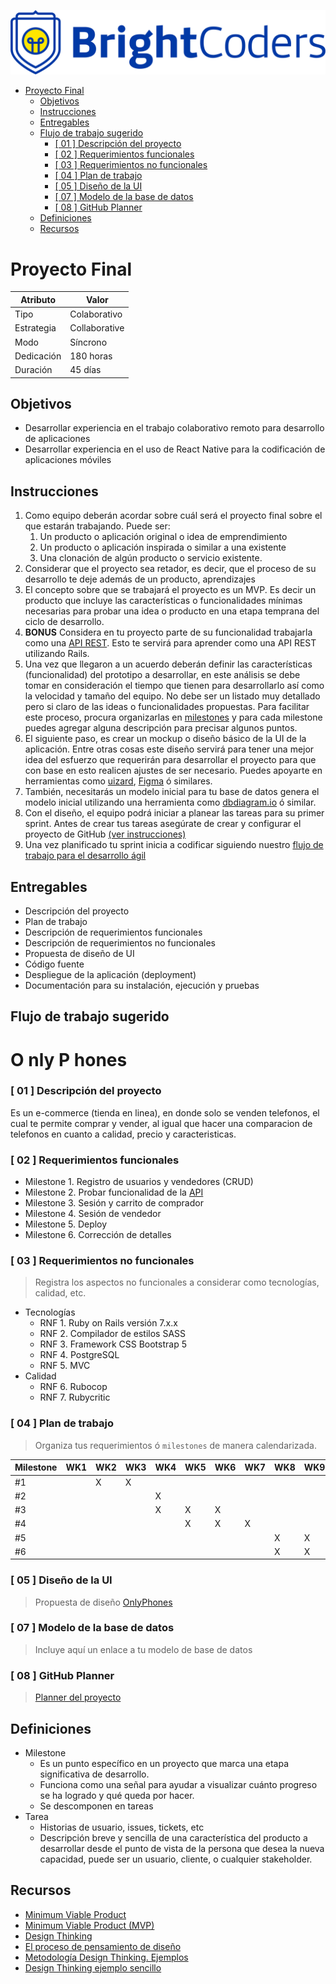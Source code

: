 ![BrightCoders Logo](../img/logo.png)

- [Proyecto Final](#proyecto-final)
  - [Objetivos](#objetivos)
  - [Instrucciones](#instrucciones)
  - [Entregables](#entregables)
  - [Flujo de trabajo sugerido](#flujo-de-trabajo-sugerido)
    - [\[ 01 \] Descripción del proyecto](#-01--descripción-del-proyecto)
    - [\[ 02 \] Requerimientos funcionales](#-02--requerimientos-funcionales)
    - [\[ 03 \] Requerimientos no funcionales](#-03--requerimientos-no-funcionales)
    - [\[ 04 \] Plan de trabajo](#-04--plan-de-trabajo)
    - [\[ 05 \] Diseño de la UI](#-05--diseño-de-la-ui)
    - [\[ 07 \] Modelo de la base de datos](#-07--modelo-de-la-base-de-datos)
    - [\[ 08 \] GitHub Planner](#-08--github-planner)
  - [Definiciones](#definiciones)
  - [Recursos](#recursos)
  
# Proyecto Final

  Atributo |  Valor
 --- | --- |
 Tipo | Colaborativo
 Estrategia | Collaborative
 Modo | Síncrono
 Dedicación | 180 horas
 Duración | 45 días

## Objetivos

- Desarrollar experiencia en el trabajo colaborativo remoto para desarrollo de aplicaciones
- Desarrollar experiencia en el uso de React Native para la codificación de aplicaciones móviles

## Instrucciones

1. Como equipo deberán acordar sobre cuál será el proyecto final sobre el que estarán trabajando. Puede ser:
   1. Un producto o aplicación original o idea de emprendimiento
   2. Un producto o aplicación inspirada o similar a una existente
   3. Una clonación de algún producto o servicio existente.
2. Considerar que el proyecto sea retador, es decir, que el proceso de su desarrollo te deje además de un producto, aprendizajes
3. El concepto sobre que se trabajará el proyecto es un MVP. Es decir un producto que incluye las características o funcionalidades mínimas necesarias para probar una idea o producto en una etapa temprana del ciclo de desarrollo.
4. __BONUS__ Considera en tu proyecto parte de su funcionalidad trabajarla como una [API REST](https://guides.rubyonrails.org/api_app.html). Esto te servirá para aprender como una API REST utilizando Rails.
5. Una vez que llegaron a un acuerdo deberán definir las características (funcionalidad) del prototipo a desarrollar, en este análisis se debe tomar en consideración el tiempo que tienen para desarrollarlo así como la velocidad y tamaño del equipo. No debe ser un listado muy detallado pero si claro de las ideas o funcionalidades propuestas. Para facilitar este proceso, procura organizarlas en [milestones](#definiciones) y para cada milestone puedes agregar alguna descripción para precisar algunos puntos.
6. El siguiente paso, es crear un mockup o diseño básico de la UI de la aplicación. Entre otras cosas este diseño servirá para tener una mejor idea del esfuerzo que requerirán para desarrollar el proyecto para que con base en esto realicen ajustes de ser necesario. Puedes apoyarte en herramientas como [uizard](https://uizard.io/es/), [Figma](https://www.figma.com/) ó similares.
7. También, necesitarás un modelo inicial para tu base de datos genera el modelo inicial utilizando una herramienta como [dbdiagram.io](https://dbdiagram.io/home) ó similar.
8. Con el diseño, el equipo podrá iniciar a planear las tareas para su primer sprint. Antes de crear tus tareas asegúrate de crear y configurar el proyecto de GitHub [(ver instrucciones)](project-planner.md)
9. Una vez planificado tu sprint inicia a codificar siguiendo nuestro [flujo de trabajo para el desarrollo ágil]((workflow.md))

## Entregables

- Descripción del proyecto
- Plan de trabajo
- Descripción de requerimientos funcionales
- Descripción de requerimientos no funcionales
- Propuesta de diseño de UI
- Código fuente
- Despliegue de la aplicación (deployment)
- Documentación para su instalación, ejecución y pruebas

## Flujo de trabajo sugerido

# O nly P hones

### [ 01 ] Descripción del proyecto

Es un e-commerce (tienda en linea), en donde solo se venden telefonos, el cual te permite comprar y vender, al igual que hacer una comparacion de telefonos en
cuanto a calidad, precio y caracteristicas.

### [ 02 ] Requerimientos funcionales

- Milestone 1. Registro de usuarios y vendedores (CRUD)
- Milestone 2. Probar funcionalidad de la [API](https://docs.device-specs.io/smartphones/api-endpoints)
- Milestone 3. Sesión y carrito de comprador
- Milestone 4. Sesión de vendedor
- Milestone 5. Deploy
- Milestone 6. Corrección de detalles

### [ 03 ] Requerimientos no funcionales

> Registra los aspectos no funcionales a considerar como tecnologías, calidad, etc.
- Tecnologías
  -  RNF 1. Ruby on Rails versión 7.x.x
  -  RNF 2. Compilador de estilos SASS
  -  RNF 3. Framework CSS Bootstrap 5
  -  RNF 4. PostgreSQL
  -  RNF 5. MVC
- Calidad
  - RNF 6. Rubocop
  - RNF 7. Rubycritic


### [ 04 ] Plan de trabajo

> Organiza tus requerimientos ó `milestones` de manera calendarizada.

Milestone | WK1 | WK2 | WK3 | WK4 | WK5 | WK6 | WK7 | WK8 | WK9 |
---|---|---|---|---|---|---|---|---|---|
 #1 |   | X | X |   |   |   |   |   |   |
 #2 |   |   |   | X |   |   |   |   |   |
 #3 |   |   |   | X | X | X |   |   |   |
 #4 |   |   |   |   | X | X | X |   |   |
 #5 |   |   |   |   |   |   |   | X | X |
 #6 |   |   |   |   |   |   |   | X | X |

### [ 05 ] Diseño de la UI

> Propuesta de diseño [OnlyPhones](https://www.figma.com/file/OoDhwMGWm2OgPLJEgjWv0D/OnlyPhones?node-id=40%3A221&t=IhxOFbAgRBIH8AJa-1)

### [ 07 ] Modelo de la base de datos

> Incluye aquí un enlace a tu modelo de base de datos

### [ 08 ] GitHub Planner

> [Planner del proyecto](https://github.com/orgs/BrightCoders-Institute/projects/40)

## Definiciones

- Milestone
  - Es un punto específico en un proyecto que marca una etapa significativa de desarrollo.
  - Funciona como una señal para ayudar a visualizar cuánto progreso se ha logrado y qué queda por hacer.
  - Se descomponen en tareas
- Tarea
  - Historias de usuario, issues, tickets, etc
  - Descripción breve y sencilla de una característica del producto a desarrollar desde el punto de vista de la persona que desea la nueva capacidad, puede ser un usuario, cliente, o cualquier stakeholder.

## Recursos

- [Minimum Viable Product](https://www.agilealliance.org/glossary/mvp/#q=~(infinite~false~filters~(tags~(~'mvp))~searchTerm~'~sort~false~sortDirection~'asc~page~1))
- [Minimum Viable Product (MVP)](https://www.productplan.com/glossary/minimum-viable-product/)
- [Design Thinking](https://www.interaction-design.org/literature/topics/design-thinking)
- [El proceso de pensamiento de diseño](https://www.youtube.com/watch?v=_r0VX-aU_T8)
- [Metodología Design Thinking. Ejemplos](https://www.youtube.com/watch?v=_ul3wfKss58)
- [Design Thinking ejemplo sencillo](https://www.youtube.com/watch?v=_H33tA2-j0s)
